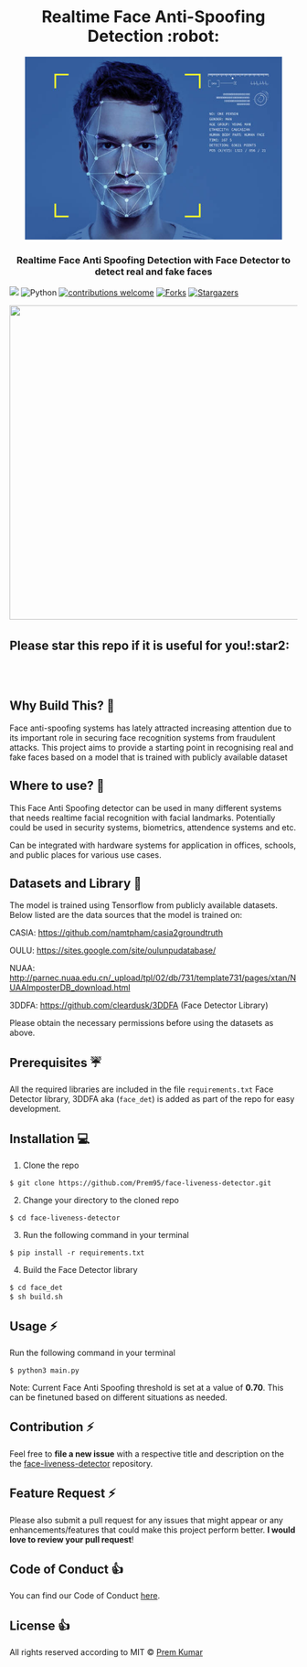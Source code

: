 <h1 align="center">Realtime Face Anti-Spoofing Detection :robot:</h1>

<div align= "center"><img src="https://github.com/Prem95/face-liveness-detector/blob/main/misc/face.jpg" width="450" height="320"/>
  <h3>Realtime Face Anti Spoofing Detection with Face Detector to detect real and fake faces</h3>
</div>

![](https://komarev.com/ghpvc/?username=Prem95&style=flat-square&label=Views)
![Python](https://img.shields.io/badge/Python-v3.8+-blue.svg)
[![contributions welcome](https://img.shields.io/badge/Contributions-Welcome-green.svg?style=flat)](https://github.com/Prem95/face-liveness-detector/issues)
[![Forks](https://img.shields.io/github/forks/Prem95/face-liveness-detector.svg?logo=github)](https://github.com/Prem95/face-liveness-detector/network/members)
[![Stargazers](https://img.shields.io/github/stars/Prem95/face-liveness-detector.svg?logo=github)](https://github.com/Prem95/face-liveness-detector/stargazers)

<div align= "center"><img src="https://github.com/Prem95/face-liveness-detector/blob/main/misc/demo.gif" width="600" height="550"/></div>

<h2>Please star this repo if it is useful for you!:star2: </h2>
<br/><br/>

## Why Build This? :thinking:
Face anti-spoofing systems has lately attracted increasing attention due to its important role in securing face recognition systems from fraudulent attacks. This project aims to provide a starting point in recognising real and fake faces based on a model that is trained with publicly available dataset


## Where to use? :hammer:
This Face Anti Spoofing detector can be used in many different systems that needs realtime facial recognition with facial landmarks. Potentially could be used in security systems, biometrics, attendence systems and etc.

Can be integrated with hardware systems for application in offices, schools, and public places for various use cases.

## Datasets and Library :green_book:

The model is trained using Tensorflow from publicly available datasets. Below listed are the data sources that the model is trained on:

CASIA: https://github.com/namtpham/casia2groundtruth

OULU: https://sites.google.com/site/oulunpudatabase/

NUAA: http://parnec.nuaa.edu.cn/_upload/tpl/02/db/731/template731/pages/xtan/NUAAImposterDB_download.html

3DDFA: https://github.com/cleardusk/3DDFA (Face Detector Library)

Please obtain the necessary permissions before using the datasets as above.

## Prerequisites :umbrella:

All the required libraries are included in the file ```requirements.txt```
Face Detector library, 3DDFA aka (```face_det```) is added as part of the repo for easy development.


## Installation :computer:
1. Clone the repo
```
$ git clone https://github.com/Prem95/face-liveness-detector.git
```

2. Change your directory to the cloned repo
```
$ cd face-liveness-detector
```

3. Run the following command in your terminal
```
$ pip install -r requirements.txt
```

4. Build the Face Detector library
```
$ cd face_det
$ sh build.sh
```

## Usage :zap:

Run the following command in your terminal

```
$ python3 main.py
```

Note: Current Face Anti Spoofing threshold is set at a value of **0.70**. This can be finetuned based on different situations as needed.

## Contribution :zap:

Feel free to **file a new issue** with a respective title and description on the the [face-liveness-detector](https://github.com/Prem95/face-liveness-detector/issues) repository.

## Feature Request :zap:

Please also submit a pull request for any issues that might appear or any enhancements/features that could make this project perform better. **I would love to review your pull request**!

## Code of Conduct :+1:

You can find our Code of Conduct [here](/CODE_OF_CONDUCT.md).

## License :+1:
All rights reserved according to MIT © [Prem Kumar](https://github.com/Prem95/face-liveness-detector/blob/master/LICENSE)
